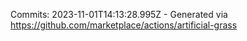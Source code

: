 Commits: 2023-11-01T14:13:28.995Z - Generated via https://github.com/marketplace/actions/artificial-grass
<br>

